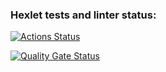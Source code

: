 ### Hexlet tests and linter status:
[![Actions Status](https://github.com/DSolokhin/frontend-project-44/actions/workflows/hexlet-check.yml/badge.svg)](https://github.com/DSolokhin/frontend-project-44/actions)

[![Quality Gate Status](https://sonarcloud.io/api/project_badges/measure?project=DSolokhin_frontend-project-44&metric=alert_status)](https://sonarcloud.io/summary/new_code?id=DSolokhin_frontend-project-44)